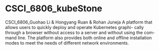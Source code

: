 # CSCI_6806_kubeStone
CSCI_6806_Guohao Li &amp; Hongyang Ruan &amp; Rohan Juneja
A platform that allows users to quickly deploy and operate Kubernetes graphi-
cally through a browser without access to a server and without using the com-
mand line. The platform also provides both online and offline installation modes
to meet the needs of different network environments.